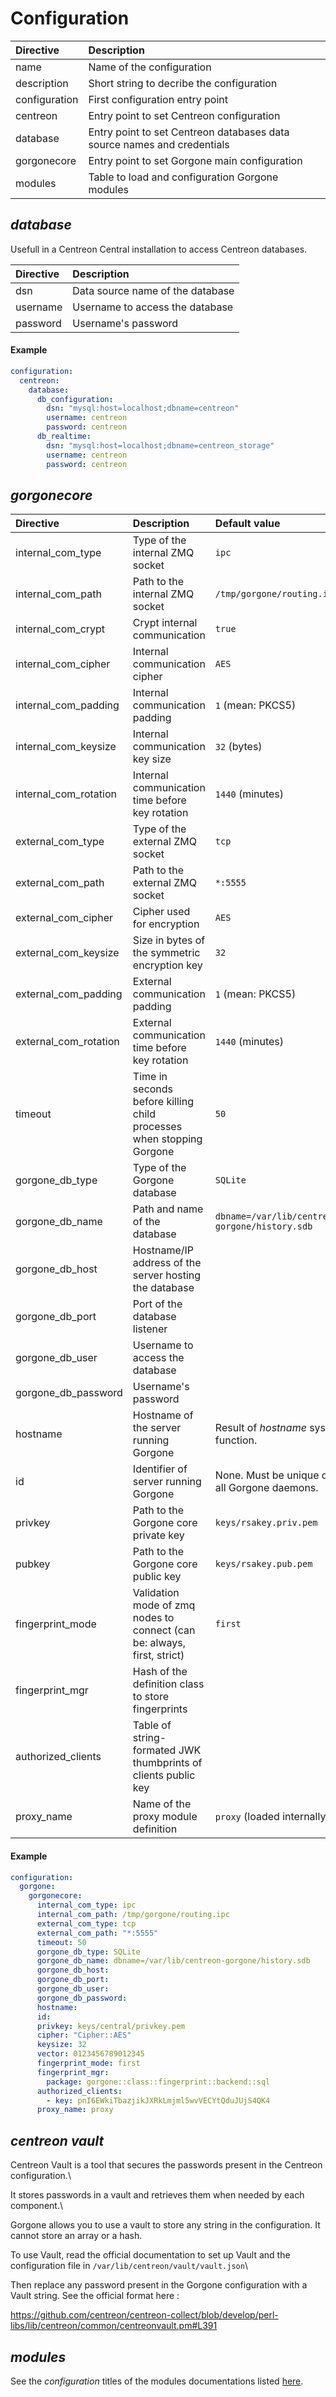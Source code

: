 # Configuration

| Directive     | Description                                                             |
| :------------ | :---------------------------------------------------------------------- |
| name          | Name of the configuration                                               |
| description   | Short string to decribe the configuration                               |
| configuration | First configuration entry point                                         |
| centreon      | Entry point to set Centreon configuration                               |
| database      | Entry point to set Centreon databases data source names and credentials |
| gorgonecore   | Entry point to set Gorgone main configuration                           |
| modules       | Table to load and configuration Gorgone modules                         |

## *database*

Usefull in a Centreon Central installation to access Centreon databases.

| Directive | Description                      |
| :-------- | :------------------------------- |
| dsn       | Data source name of the database |
| username  | Username to access the database  |
| password  | Username's password              |

#### Example

```yaml
configuration:
  centreon:
    database:
      db_configuration:
        dsn: "mysql:host=localhost;dbname=centreon"
        username: centreon
        password: centreon
      db_realtime:
        dsn: "mysql:host=localhost;dbname=centreon_storage"
        username: centreon
        password: centreon
```

## *gorgonecore*

| Directive             | Description                                                             | Default value                                  |
| :-------------------- | :---------------------------------------------------------------------- | :--------------------------------------------- |
| internal_com_type     | Type of the internal ZMQ socket                                         | `ipc`                                          |
| internal_com_path     | Path to the internal ZMQ socket                                         | `/tmp/gorgone/routing.ipc`                     |
| internal_com_crypt    | Crypt internal communication                                            | `true`                                         |
| internal_com_cipher   | Internal communication cipher                                           | `AES`                                          |
| internal_com_padding  | Internal communication padding                                          | `1` (mean: PKCS5)                              |
| internal_com_keysize  | Internal communication key size                                         | `32` (bytes)                                   |
| internal_com_rotation | Internal communication time before key rotation                         | `1440` (minutes)                               |
| external_com_type     | Type of the external ZMQ socket                                         | `tcp`                                          |
| external_com_path     | Path to the external ZMQ socket                                         | `*:5555`                                       |
| external_com_cipher   | Cipher used for encryption                                              | `AES`                                          |
| external_com_keysize  | Size in bytes of the symmetric encryption key                           | `32`                                           |
| external_com_padding  | External communication padding                                          | `1` (mean: PKCS5)                              |
| external_com_rotation | External communication time before key rotation                         | `1440` (minutes)                               |
| timeout               | Time in seconds before killing child processes when stopping Gorgone    | `50`                                           |
| gorgone_db_type       | Type of the Gorgone database                                            | `SQLite`                                       |
| gorgone_db_name       | Path and name of the database                                           | `dbname=/var/lib/centreon-gorgone/history.sdb` |
| gorgone_db_host       | Hostname/IP address of the server hosting the database                  |                                                |
| gorgone_db_port       | Port of the database listener                                           |                                                |
| gorgone_db_user       | Username to access the database                                         |                                                |
| gorgone_db_password   | Username's password                                                     |                                                |
| hostname              | Hostname of the server running Gorgone                                  | Result of *hostname* system function.          |
| id                    | Identifier of server running Gorgone                                    | None. Must be unique over all Gorgone daemons. |
| privkey               | Path to the Gorgone core private key                                    | `keys/rsakey.priv.pem`                         |
| pubkey                | Path to the Gorgone core public key                                     | `keys/rsakey.pub.pem`                          |
| fingerprint_mode      | Validation mode of zmq nodes to connect (can be: always, first, strict) | `first`                                        |
| fingerprint_mgr       | Hash of the definition class to store fingerprints                      |                                                |
| authorized_clients    | Table of string-formated JWK thumbprints of clients public key          |                                                |
| proxy_name            | Name of the proxy module definition                                     | `proxy` (loaded internally)                    |

#### Example

```yaml
configuration:
  gorgone:
    gorgonecore:
      internal_com_type: ipc
      internal_com_path: /tmp/gorgone/routing.ipc
      external_com_type: tcp
      external_com_path: "*:5555"
      timeout: 50
      gorgone_db_type: SQLite
      gorgone_db_name: dbname=/var/lib/centreon-gorgone/history.sdb
      gorgone_db_host:
      gorgone_db_port:
      gorgone_db_user:
      gorgone_db_password:
      hostname:
      id:
      privkey: keys/central/privkey.pem
      cipher: "Cipher::AES"
      keysize: 32
      vector: 0123456789012345
      fingerprint_mode: first
      fingerprint_mgr:
        package: gorgone::class::fingerprint::backend::sql
      authorized_clients:
        - key: pnI6EWkiTbazjikJXRkLmjml5wvVECYtQduJUjS4QK4
      proxy_name: proxy
```

## *centreon vault*

Centreon Vault is a tool that secures the passwords present in the Centreon configuration.\

It stores passwords in a vault and retrieves them when needed by each component.\

Gorgone allows you to use a vault to store any string in the configuration. It cannot store an array or a hash.


To use Vault, read the official documentation to set up Vault and the configuration file in `/var/lib/centreon/vault/vault.json`\

Then replace any password present in the Gorgone configuration with a Vault string. See the official format here : 


https://github.com/centreon/centreon-collect/blob/develop/perl-libs/lib/centreon/common/centreonvault.pm#L391

## *modules*

See the *configuration* titles of the modules documentations listed [here](../docs/modules.md).
